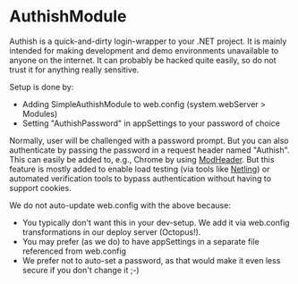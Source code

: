 AuthishModule
=============

Authish is a quick-and-dirty login-wrapper to your .NET project. It is mainly intended
for making development and demo environments unavailable to anyone on the internet.
It can probably be hacked quite easily, so do not trust it for anything really sensitive.

Setup is done by:
 * Adding SimpleAuthishModule to web.config (system.webServer > Modules)
 * Setting "AuthishPassword" in appSettings to your password of choice

Normally, user will be challenged with a password prompt. But you can also authenticate
by passing the password in a request header named "Authish". This can easily be added to,
e.g., Chrome by using [ModHeader](https://chrome.google.com/webstore/detail/modheader/idgpnmonknjnojddfkpgkljpfnnfcklj).
But this feature is mostly added to enable load testing (via tools like [Netling](https://github.com/hallatore/Netling))
or automated verification tools to bypass authentication without having to support cookies.

We do not auto-update web.config with the above because:
 * You typically don't want this in your dev-setup. We add it via web.config transformations in our deploy server (Octopus!).
 * You may prefer (as we do) to have appSettings in a separate file referenced from web.config
 * We prefer not to auto-set a password, as that would make it even less secure if you don't change it ;-)
